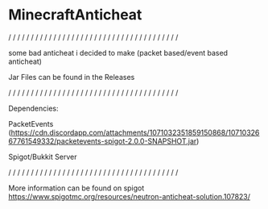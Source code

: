 # MinecraftAnticheat

/ / / / / / / / / / / / / / / / / / / / / / / / / / / / / / / / / / / / / /

some bad anticheat i decided to make (packet based/event based anticheat)

Jar Files can be found in the Releases

/ / / / / / / / / / / / / / / / / / / / / / / / / / / / / / / / / / / / / /

Dependencies: 

PacketEvents (https://cdn.discordapp.com/attachments/1071032351859150868/1071032667761549332/packetevents-spigot-2.0.0-SNAPSHOT.jar)

Spigot/Bukkit Server

/ / / / / / / / / / / / / / / / / / / / / / / / / / / / / / / / / / / / / /

More information can be found on spigot
https://www.spigotmc.org/resources/neutron-anticheat-solution.107823/
